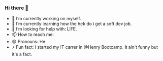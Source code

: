 ### Hi there 👋
- 🔭 I’m currently working on myself.
- 🌱 I’m currently learning how the hek do i get a soft dev job.
- 🤔 I’m looking for help with: LIFE.
- 📫 How to reach me: 
- 😄 Pronouns: He
- ⚡ Fun fact: I started my IT carrer in @Henry Bootcamp. It ain't funny but it's a fact.
